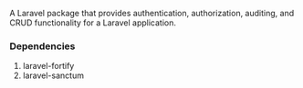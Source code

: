 A Laravel package that provides authentication, authorization, auditing, and CRUD functionality for a Laravel application.

### Dependencies

1. laravel-fortify
2. laravel-sanctum